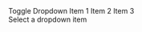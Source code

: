 <div>
  <go-button id="test">Toggle Dropdown</go-button>
  <go-dropdown-menu id="dd" trigger-selector="#test">
    <go-dropdown-item>Item 1</go-dropdown-item>
    <go-dropdown-item>Item 2</go-dropdown-item>
    <go-dropdown-item>Item 3</go-dropdown-item>
  </go-dropdown-menu>
  <div id="result">
    Select a dropdown item
  </div>
</div>
<script>
  const menuItems = document.querySelectorAll('#dd go-dropdown-item');
  const result = document.querySelector('#result');
  menuItems.forEach((item, i) => {
    item.addEventListener('selected', (e) => {
      const text = e.detail.innerText;
      result.innerHTML = `selected: ${text}`
    })
  })
</script>